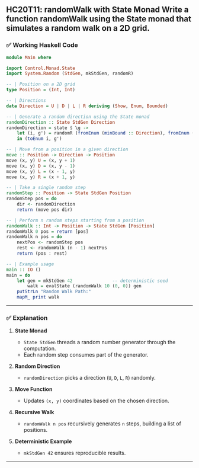 HC20T11: randomWalk with State Monad
Write a function randomWalk using the State monad that simulates a random walk on a 2D grid.
---

### ✅ **Working Haskell Code**

```haskell
module Main where

import Control.Monad.State
import System.Random (StdGen, mkStdGen, randomR)

-- | Position on a 2D grid
type Position = (Int, Int)

-- | Directions
data Direction = U | D | L | R deriving (Show, Enum, Bounded)

-- | Generate a random direction using the State monad
randomDirection :: State StdGen Direction
randomDirection = state $ \g ->
    let (i, g') = randomR (fromEnum (minBound :: Direction), fromEnum (maxBound :: Direction)) g
    in (toEnum i, g')

-- | Move from a position in a given direction
move :: Position -> Direction -> Position
move (x, y) U = (x, y + 1)
move (x, y) D = (x, y - 1)
move (x, y) L = (x - 1, y)
move (x, y) R = (x + 1, y)

-- | Take a single random step
randomStep :: Position -> State StdGen Position
randomStep pos = do
    dir <- randomDirection
    return (move pos dir)

-- | Perform n random steps starting from a position
randomWalk :: Int -> Position -> State StdGen [Position]
randomWalk 0 pos = return [pos]
randomWalk n pos = do
    nextPos <- randomStep pos
    rest <- randomWalk (n - 1) nextPos
    return (pos : rest)

-- | Example usage
main :: IO ()
main = do
    let gen = mkStdGen 42               -- deterministic seed
        walk = evalState (randomWalk 10 (0, 0)) gen
    putStrLn "Random Walk Path:"
    mapM_ print walk
```

---

### ✅ **Explanation**

1. **State Monad**

   * `State StdGen` threads a random number generator through the computation.
   * Each random step consumes part of the generator.

2. **Random Direction**

   * `randomDirection` picks a direction (`U`, `D`, `L`, `R`) randomly.

3. **Move Function**

   * Updates `(x, y)` coordinates based on the chosen direction.

4. **Recursive Walk**

   * `randomWalk n pos` recursively generates `n` steps, building a list of positions.

5. **Deterministic Example**

   * `mkStdGen 42` ensures reproducible results.

---


